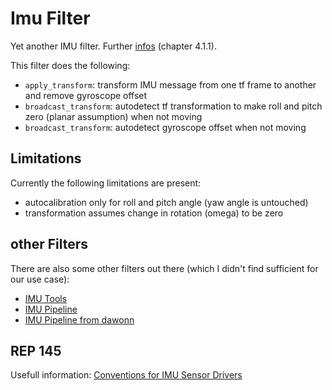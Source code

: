 # Imu Filter
Yet another IMU filter. Further [infos](https://mediatum.ub.tum.de/node?id=1452203) (chapter 4.1.1).

This filter does the following:
* `apply_transform`: transform IMU message from one tf frame to another and remove gyroscope offset
* `broadcast_transform`: autodetect tf transformation to make roll and pitch zero (planar assumption) when not moving
* `broadcast_transform`: autodetect gyroscope offset when not moving

## Limitations
Currently the following limitations are present:
* autocalibration only for roll and pitch angle (yaw angle is untouched)
* transformation assumes change in rotation (omega) to be zero



## other Filters
There are also some other filters out there (which I didn't find sufficient for our use case):
* [IMU Tools](https://wiki.ros.org/imu_tools)
* [IMU Pipeline](https://wiki.ros.org/imu_pipeline)
* [IMU Pipeline from dawonn](https://github.com/dawonn/imu_pipeline)

## REP 145
Usefull information: [Conventions for IMU Sensor Drivers](https://github.com/paulbovbel/rep/blob/master/rep-0145.rst)
